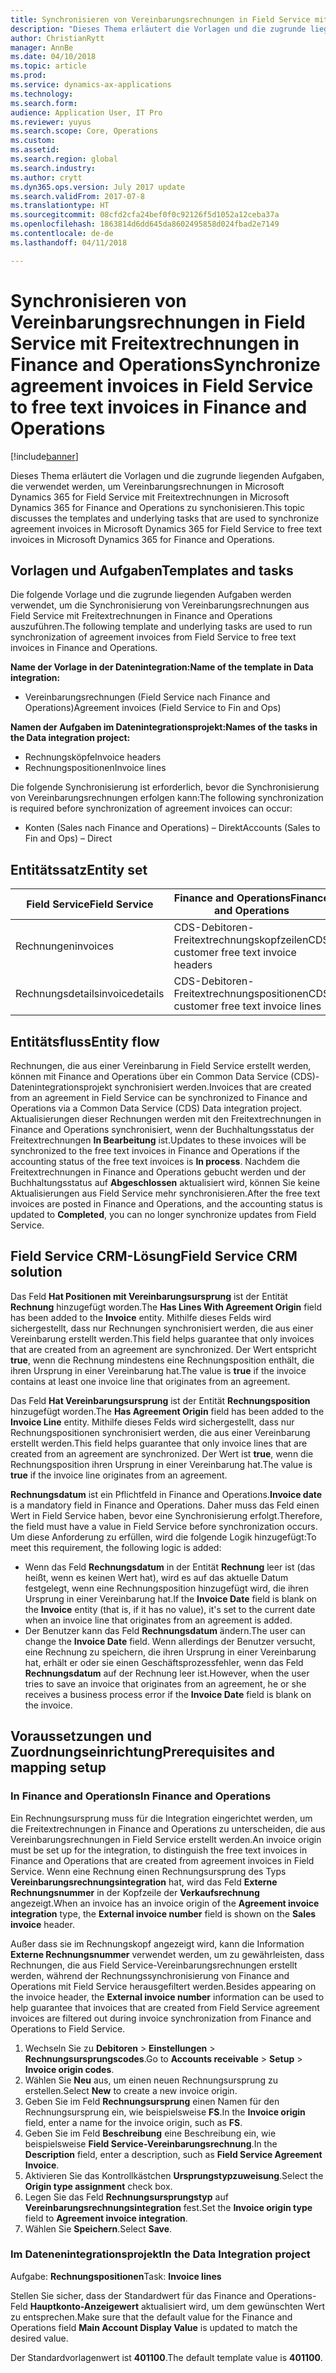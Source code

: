 ```yaml
---
title: Synchronisieren von Vereinbarungsrechnungen in Field Service mit Freitextrechnungen in Finance and Operations
description: "Dieses Thema erläutert die Vorlagen und die zugrunde liegenden Aufgaben, die verwendet werden, um Vereinbarungsrechnungen in Microsoft Dynamics 365 for Field Service mit Freitextrechnungen in Microsoft Dynamics 365 for Finance and Operations zu synchonisieren."
author: ChristianRytt
manager: AnnBe
ms.date: 04/10/2018
ms.topic: article
ms.prod: 
ms.service: dynamics-ax-applications
ms.technology: 
ms.search.form: 
audience: Application User, IT Pro
ms.reviewer: yuyus
ms.search.scope: Core, Operations
ms.custom: 
ms.assetid: 
ms.search.region: global
ms.search.industry: 
ms.author: crytt
ms.dyn365.ops.version: July 2017 update
ms.search.validFrom: 2017-07-8
ms.translationtype: HT
ms.sourcegitcommit: 08cfd2cfa24bef0f0c92126f5d1052a12ceba37a
ms.openlocfilehash: 1863814d6dd645da8602495858d024fbad2e7149
ms.contentlocale: de-de
ms.lasthandoff: 04/11/2018

---
```


# <a name="synchronize-agreement-invoices-in-field-service-to-free-text-invoices-in-finance-and-operations"></a><span data-ttu-id="0a745-103">Synchronisieren von Vereinbarungsrechnungen in Field Service mit Freitextrechnungen in Finance and Operations</span><span class="sxs-lookup"><span data-stu-id="0a745-103">Synchronize agreement invoices in Field Service to free text invoices in Finance and Operations</span></span>

[!include[banner](../includes/banner.md)]

<span data-ttu-id="0a745-104">Dieses Thema erläutert die Vorlagen und die zugrunde liegenden Aufgaben, die verwendet werden, um Vereinbarungsrechnungen in Microsoft Dynamics 365 for Field Service mit Freitextrechnungen in Microsoft Dynamics 365 for Finance and Operations zu synchonisieren.</span><span class="sxs-lookup"><span data-stu-id="0a745-104">This topic discusses the templates and underlying tasks that are used to synchronize agreement invoices in Microsoft Dynamics 365 for Field Service to free text invoices in Microsoft Dynamics 365 for Finance and Operations.</span></span>

## <a name="templates-and-tasks"></a><span data-ttu-id="0a745-105">Vorlagen und Aufgaben</span><span class="sxs-lookup"><span data-stu-id="0a745-105">Templates and tasks</span></span>

<span data-ttu-id="0a745-106">Die folgende Vorlage und die zugrunde liegenden Aufgaben werden verwendet, um die Synchronisierung von Vereinbarungsrechnungen aus Field Service mit Freitextrechnungen in Finance and Operations auszuführen.</span><span class="sxs-lookup"><span data-stu-id="0a745-106">The following template and underlying tasks are used to run synchronization of agreement invoices from Field Service to free text invoices in Finance and Operations.</span></span>

<span data-ttu-id="0a745-107">**Name der Vorlage in der Datenintegration:**</span><span class="sxs-lookup"><span data-stu-id="0a745-107">**Name of the template in Data integration:**</span></span>

- <span data-ttu-id="0a745-108">Vereinbarungsrechnungen (Field Service nach Finance and Operations)</span><span class="sxs-lookup"><span data-stu-id="0a745-108">Agreement invoices (Field Service to Fin and Ops)</span></span>

<span data-ttu-id="0a745-109">**Namen der Aufgaben im Datenintegrationsprojekt:**</span><span class="sxs-lookup"><span data-stu-id="0a745-109">**Names of the tasks in the Data integration project:**</span></span>

- <span data-ttu-id="0a745-110">Rechnungsköpfe</span><span class="sxs-lookup"><span data-stu-id="0a745-110">Invoice headers</span></span>
- <span data-ttu-id="0a745-111">Rechnungspositionen</span><span class="sxs-lookup"><span data-stu-id="0a745-111">Invoice lines</span></span>

<span data-ttu-id="0a745-112">Die folgende Synchronisierung ist erforderlich, bevor die Synchronisierung von Vereinbarungsrechnungen erfolgen kann:</span><span class="sxs-lookup"><span data-stu-id="0a745-112">The following synchronization is required before synchronization of agreement invoices can occur:</span></span>

- <span data-ttu-id="0a745-113">Konten (Sales nach Finance and Operations) – Direkt</span><span class="sxs-lookup"><span data-stu-id="0a745-113">Accounts (Sales to Fin and Ops) – Direct</span></span>

## <a name="entity-set"></a><span data-ttu-id="0a745-114">Entitätssatz</span><span class="sxs-lookup"><span data-stu-id="0a745-114">Entity set</span></span>

| <span data-ttu-id="0a745-115">Field Service</span><span class="sxs-lookup"><span data-stu-id="0a745-115">Field Service</span></span>  | <span data-ttu-id="0a745-116">Finance and Operations</span><span class="sxs-lookup"><span data-stu-id="0a745-116">Finance and Operations</span></span>                 |
|----------------|----------------------------------------|
| <span data-ttu-id="0a745-117">Rechnungen</span><span class="sxs-lookup"><span data-stu-id="0a745-117">invoices</span></span>       | <span data-ttu-id="0a745-118">CDS-Debitoren-Freitextrechnungskopfzeilen</span><span class="sxs-lookup"><span data-stu-id="0a745-118">CDS customer free text invoice headers</span></span> |
| <span data-ttu-id="0a745-119">Rechnungsdetails</span><span class="sxs-lookup"><span data-stu-id="0a745-119">invoicedetails</span></span> | <span data-ttu-id="0a745-120">CDS-Debitoren-Freitextrechnungspositionen</span><span class="sxs-lookup"><span data-stu-id="0a745-120">CDS customer free text invoice lines</span></span>   |

## <a name="entity-flow"></a><span data-ttu-id="0a745-121">Entitätsfluss</span><span class="sxs-lookup"><span data-stu-id="0a745-121">Entity flow</span></span>

<span data-ttu-id="0a745-122">Rechnungen, die aus einer Vereinbarung in Field Service erstellt werden, können mit Finance and Operations über ein Common Data Service (CDS)-Datenintegrationsprojekt synchronisiert werden.</span><span class="sxs-lookup"><span data-stu-id="0a745-122">Invoices that are created from an agreement in Field Service can be synchronized to Finance and Operations via a Common Data Service (CDS) Data integration project.</span></span> <span data-ttu-id="0a745-123">Aktualisierungen dieser Rechnungen werden mit den Freitextrechnungen in Finance and Operations synchronisiert, wenn der Buchhaltungsstatus der Freitextrechnungen **In Bearbeitung** ist.</span><span class="sxs-lookup"><span data-stu-id="0a745-123">Updates to these invoices will be synchronized to the free text invoices in Finance and Operations if the accounting status of the free text invoices is **In process**.</span></span> <span data-ttu-id="0a745-124">Nachdem die Freitextrechnungen in Finance and Operations gebucht werden und der Buchhaltungsstatus auf **Abgeschlossen** aktualisiert wird, können Sie keine Aktualisierungen aus Field Service mehr synchronisieren.</span><span class="sxs-lookup"><span data-stu-id="0a745-124">After the free text invoices are posted in Finance and Operations, and the accounting status is updated to **Completed**, you can no longer synchronize updates from Field Service.</span></span>

## <a name="field-service-crm-solution"></a><span data-ttu-id="0a745-125">Field Service CRM-Lösung</span><span class="sxs-lookup"><span data-stu-id="0a745-125">Field Service CRM solution</span></span>

<span data-ttu-id="0a745-126">Das Feld **Hat Positionen mit Vereinbarungsursprung** ist der Entität **Rechnung** hinzugefügt worden.</span><span class="sxs-lookup"><span data-stu-id="0a745-126">The **Has Lines With Agreement Origin** field has been added to the **Invoice** entity.</span></span> <span data-ttu-id="0a745-127">Mithilfe dieses Felds wird sichergestellt, dass nur Rechnungen synchronisiert werden, die aus einer Vereinbarung erstellt werden.</span><span class="sxs-lookup"><span data-stu-id="0a745-127">This field helps guarantee that only invoices that are created from an agreement are synchronized.</span></span> <span data-ttu-id="0a745-128">Der Wert entspricht **true**, wenn die Rechnung mindestens eine Rechnungsposition enthält, die ihren Ursprung in einer Vereinbarung hat.</span><span class="sxs-lookup"><span data-stu-id="0a745-128">The value is **true** if the invoice contains at least one invoice line that originates from an agreement.</span></span>

<span data-ttu-id="0a745-129">Das Feld **Hat Vereinbarungsursprung** ist der Entität **Rechnungsposition** hinzugefügt worden.</span><span class="sxs-lookup"><span data-stu-id="0a745-129">The **Has Agreement Origin** field has been added to the **Invoice Line** entity.</span></span> <span data-ttu-id="0a745-130">Mithilfe dieses Felds wird sichergestellt, dass nur Rechnungspositionen synchronisiert werden, die aus einer Vereinbarung erstellt werden.</span><span class="sxs-lookup"><span data-stu-id="0a745-130">This field helps guarantee that only invoice lines that are created from an agreement are synchronized.</span></span> <span data-ttu-id="0a745-131">Der Wert ist **true**, wenn die Rechnungsposition ihren Ursprung in einer Vereinbarung hat.</span><span class="sxs-lookup"><span data-stu-id="0a745-131">The value is **true** if the invoice line originates from an agreement.</span></span>

<span data-ttu-id="0a745-132">**Rechnungsdatum** ist ein Pflichtfeld in Finance and Operations.</span><span class="sxs-lookup"><span data-stu-id="0a745-132">**Invoice date** is a mandatory field in Finance and Operations.</span></span> <span data-ttu-id="0a745-133">Daher muss das Feld einen Wert in Field Service haben, bevor eine Synchronisierung erfolgt.</span><span class="sxs-lookup"><span data-stu-id="0a745-133">Therefore, the field must have a value in Field Service before synchronization occurs.</span></span> <span data-ttu-id="0a745-134">Um diese Anforderung zu erfüllen, wird die folgende Logik hinzugefügt:</span><span class="sxs-lookup"><span data-stu-id="0a745-134">To meet this requirement, the following logic is added:</span></span>

- <span data-ttu-id="0a745-135">Wenn das Feld **Rechnungsdatum** in der Entität **Rechnung** leer ist (das heißt, wenn es keinen Wert hat), wird es auf das aktuelle Datum festgelegt, wenn eine Rechnungsposition hinzugefügt wird, die ihren Ursprung in einer Vereinbarung hat.</span><span class="sxs-lookup"><span data-stu-id="0a745-135">If the **Invoice Date** field is blank on the **Invoice** entity (that is, if it has no value), it's set to the current date when an invoice line that originates from an agreement is added.</span></span>
- <span data-ttu-id="0a745-136">Der Benutzer kann das Feld **Rechnungsdatum** ändern.</span><span class="sxs-lookup"><span data-stu-id="0a745-136">The user can change the **Invoice Date** field.</span></span> <span data-ttu-id="0a745-137">Wenn allerdings der Benutzer versucht, eine Rechnung zu speichern, die ihren Ursprung in einer Vereinbarung hat, erhält er oder sie einen Geschäftsprozessfehler, wenn das Feld **Rechnungsdatum** auf der Rechnung leer ist.</span><span class="sxs-lookup"><span data-stu-id="0a745-137">However, when the user tries to save an invoice that originates from an agreement, he or she receives a business process error if the **Invoice Date** field is blank on the invoice.</span></span>

## <a name="prerequisites-and-mapping-setup"></a><span data-ttu-id="0a745-138">Voraussetzungen und Zuordnungseinrichtung</span><span class="sxs-lookup"><span data-stu-id="0a745-138">Prerequisites and mapping setup</span></span>

### <a name="in-finance-and-operations"></a><span data-ttu-id="0a745-139">In Finance and Operations</span><span class="sxs-lookup"><span data-stu-id="0a745-139">In Finance and Operations</span></span>

<span data-ttu-id="0a745-140">Ein Rechnungsursprung muss für die Integration eingerichtet werden, um die Freitextrechnungen in Finance and Operations zu unterscheiden, die aus Vereinbarungsrechnungen in Field Service erstellt werden.</span><span class="sxs-lookup"><span data-stu-id="0a745-140">An invoice origin must be set up for the integration, to distinguish the free text invoices in Finance and Operations that are created from agreement invoices in Field Service.</span></span> <span data-ttu-id="0a745-141">Wenn eine Rechnung einen Rechnungsursprung des Typs **Vereinbarungsrechnungsintegration** hat, wird das Feld **Externe Rechnungsnummer** in der Kopfzeile der **Verkaufsrechnung** angezeigt.</span><span class="sxs-lookup"><span data-stu-id="0a745-141">When an invoice has an invoice origin of the **Agreement invoice integration** type, the **External invoice number** field is shown on the **Sales invoice** header.</span></span>

<span data-ttu-id="0a745-142">Außer dass sie im Rechnungskopf angezeigt wird, kann die Information **Externe Rechnungsnummer** verwendet werden, um zu gewährleisten, dass Rechnungen, die aus Field Service-Vereinbarungsrechnungen erstellt werden, während der Rechnungssynchronisierung von Finance and Operations mit Field Service herausgefiltert werden.</span><span class="sxs-lookup"><span data-stu-id="0a745-142">Besides appearing on the invoice header, the **External invoice number** information can be used to help guarantee that invoices that are created from Field Service agreement invoices are filtered out during invoice synchronization from Finance and Operations to Field Service.</span></span>

1. <span data-ttu-id="0a745-143">Wechseln Sie zu **Debitoren** \> **Einstellungen** \> **Rechnungsursprungscodes**.</span><span class="sxs-lookup"><span data-stu-id="0a745-143">Go to **Accounts receivable** \> **Setup** \> **Invoice origin codes**.</span></span>
2. <span data-ttu-id="0a745-144">Wählen Sie **Neu** aus, um einen neuen Rechnungsursprung zu erstellen.</span><span class="sxs-lookup"><span data-stu-id="0a745-144">Select **New** to create a new invoice origin.</span></span>
3. <span data-ttu-id="0a745-145">Geben Sie im Feld **Rechnungsursprung** einen Namen für den Rechnungsursprung ein, wie beispielsweise **FS**.</span><span class="sxs-lookup"><span data-stu-id="0a745-145">In the **Invoice origin** field, enter a name for the invoice origin, such as **FS**.</span></span>
4. <span data-ttu-id="0a745-146">Geben Sie im Feld **Beschreibung** eine Beschreibung ein, wie beispielsweise **Field Service-Vereinbarungsrechnung**.</span><span class="sxs-lookup"><span data-stu-id="0a745-146">In the **Description** field, enter a description, such as **Field Service Agreement Invoice**.</span></span>
5. <span data-ttu-id="0a745-147">Aktivieren Sie das Kontrollkästchen **Ursprungstypzuweisung**.</span><span class="sxs-lookup"><span data-stu-id="0a745-147">Select the **Origin type assignment** check box.</span></span>
6. <span data-ttu-id="0a745-148">Legen Sie das Feld **Rechnungsursprungstyp** auf **Vereinbarungsrechnungsintegration** fest.</span><span class="sxs-lookup"><span data-stu-id="0a745-148">Set the **Invoice origin type** field to **Agreement invoice integration**.</span></span>
7. <span data-ttu-id="0a745-149">Wählen Sie **Speichern**.</span><span class="sxs-lookup"><span data-stu-id="0a745-149">Select **Save**.</span></span>

### <a name="in-the-data-integration-project"></a><span data-ttu-id="0a745-150">Im Datenenintegrationsprojekt</span><span class="sxs-lookup"><span data-stu-id="0a745-150">In the Data Integration project</span></span>

<span data-ttu-id="0a745-151">Aufgabe: **Rechnungspositionen**</span><span class="sxs-lookup"><span data-stu-id="0a745-151">Task: **Invoice lines**</span></span>  

<span data-ttu-id="0a745-152">Stellen Sie sicher, dass der Standardwert für das Finance and Operations-Feld **Hauptkonto-Anzeigewert** aktualisiert wird, um dem gewünschten Wert zu entsprechen.</span><span class="sxs-lookup"><span data-stu-id="0a745-152">Make sure that the default value for the Finance and Operations field **Main Account Display Value** is updated to match the desired value.</span></span>

<span data-ttu-id="0a745-153">Der Standardvorlagenwert ist **401100**.</span><span class="sxs-lookup"><span data-stu-id="0a745-153">The default template value is **401100**.</span></span>

